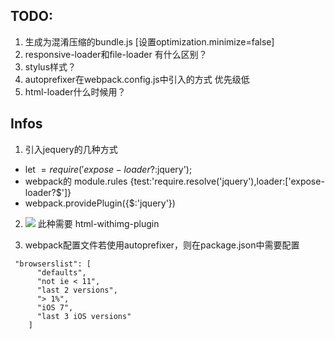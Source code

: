 
## TODO:

1. 生成为混淆压缩的bundle.js  [设置optimization.minimize=false]
2. responsive-loader和file-loader 有什么区别？
3. stylus样式？
4. autoprefixer在webpack.config.js中引入的方式  优先级低
5. html-loader什么时候用？

## Infos

1. 引入jequery的几种方式
- let $=require('expose-loader?$:jquery');
- webpack的 module.rules  {test:'require.resolve('jquery'),loader:['expose-loader?$']}
- webpack.providePlugin({$:'jquery'})

2. <img src="img/logo.png" /> 此种需要 html-withimg-plugin

3. webpack配置文件若使用autoprefixer，则在package.json中需要配置
```
 "browserslist": [
      "defaults",
      "not ie < 11",
      "last 2 versions",
      "> 1%",
      "iOS 7",
      "last 3 iOS versions"
    ]
```
